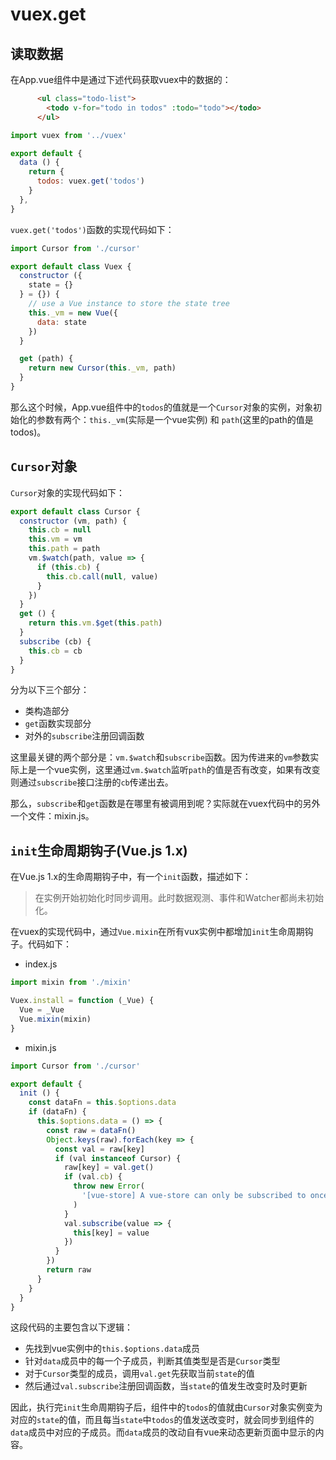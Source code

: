 # vuex.get

## 读取数据

在App.vue组件中是通过下述代码获取vuex中的数据的：

```html
      <ul class="todo-list">
        <todo v-for="todo in todos" :todo="todo"></todo>
      </ul>
```

```js
import vuex from '../vuex'

export default {
  data () {
    return {
      todos: vuex.get('todos')
    }
  },
}
```

`vuex.get('todos')`函数的实现代码如下：

```js
import Cursor from './cursor'

export default class Vuex {
  constructor ({
    state = {}
  } = {}) {
    // use a Vue instance to store the state tree
    this._vm = new Vue({
      data: state
    })
  }

  get (path) {
    return new Cursor(this._vm, path)
  }
}
```

那么这个时候，App.vue组件中的`todos`的值就是一个`Cursor`对象的实例，对象初始化的参数有两个：`this._vm`(实际是一个vue实例) 和 `path`(这里的path的值是todos)。

## `Cursor`对象

`Cursor`对象的实现代码如下：

```js
export default class Cursor {
  constructor (vm, path) {
    this.cb = null
    this.vm = vm
    this.path = path
    vm.$watch(path, value => {
      if (this.cb) {
        this.cb.call(null, value)
      }
    })
  }
  get () {
    return this.vm.$get(this.path)
  }
  subscribe (cb) {
    this.cb = cb
  }
}
```

分为以下三个部分：

 - 类构造部分
 - `get`函数实现部分
 - 对外的`subscribe`注册回调函数

这里最关键的两个部分是：`vm.$watch`和`subscribe`函数。因为传进来的`vm`参数实际上是一个vue实例，这里通过`vm.$watch`监听`path`的值是否有改变，如果有改变则通过`subscribe`接口注册的`cb`传递出去。

那么，`subscribe`和`get`函数是在哪里有被调用到呢？实际就在vuex代码中的另外一个文件：mixin.js。

## `init`生命周期钩子(Vue.js 1.x)

在Vue.js 1.x的生命周期钩子中，有一个`init`函数，描述如下：
> 在实例开始初始化时同步调用。此时数据观测、事件和Watcher都尚未初始化。

在vuex的实现代码中，通过`Vue.mixin`在所有vux实例中都增加`init`生命周期钩子。代码如下：

 - index.js

```js
import mixin from './mixin'

Vuex.install = function (_Vue) {
  Vue = _Vue
  Vue.mixin(mixin)
}
```

 - mixin.js

```js
import Cursor from './cursor'

export default {
  init () {
    const dataFn = this.$options.data
    if (dataFn) {
      this.$options.data = () => {
        const raw = dataFn()
        Object.keys(raw).forEach(key => {
          const val = raw[key]
          if (val instanceof Cursor) {
            raw[key] = val.get()
            if (val.cb) {
              throw new Error(
                '[vue-store] A vue-store can only be subscribed to once.'
              )
            }
            val.subscribe(value => {
              this[key] = value
            })
          }
        })
        return raw
      }
    }
  }
}
```

这段代码的主要包含以下逻辑：

 - 先找到vue实例中的`this.$options.data`成员
 - 针对`data`成员中的每一个子成员，判断其值类型是否是`Cursor`类型
 - 对于`Cursor`类型的成员，调用`val.get`先获取当前`state`的值
 - 然后通过`val.subscribe`注册回调函数，当`state`的值发生改变时及时更新

因此，执行完`init`生命周期钩子后，组件中的`todos`的值就由`Cursor`对象实例变为对应的`state`的值，而且每当`state`中`todos`的值发送改变时，就会同步到组件的`data`成员中对应的子成员。而`data`成员的改动自有vue来动态更新页面中显示的内容。
